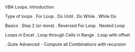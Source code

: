 VBA Loops. Introduction.

Type of loops
. For Loop
. Do Until
. Do While
. While Do

Basics
. Step 2 (or more)
. Reversed For Loop
. Nested Loop

Loops in Excel
. Loop through Cells in Range
. Loop with offset

. Quite Advanced - Compute all Combinations with recursion